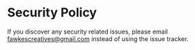 # Security Policy

If you discover any security related issues, please email fawkescreatives@gmail.com instead of using the issue tracker.
